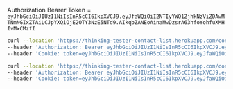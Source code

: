Authorization Bearer Token = `eyJhbGciOiJIUzI1NiIsInR5cCI6IkpXVCJ9.eyJfaWQiOiI2NTIyYWQ1ZjhkNzViZDAwMTNmNGIxZTAiLCJpYXQiOjE2OTY3NzE5NTd9.AIkqbZANEoAinaMwDzsrA63hfoYohfuXMHIvMxCMzfI`
```bash
curl --location 'https://thinking-tester-contact-list.herokuapp.com/contacts' \
--header 'Authorization: Bearer eyJhbGciOiJIUzI1NiIsInR5cCI6IkpXVCJ9.eyJfaWQiOiI2NTIyYWQ1ZjhkNzViZDAwMTNmNGIxZTAiLCJpYXQiOjE2OTY3NzE5NTd9.AIkqbZANEoAinaMwDzsrA63hfoYohfuXMHIvMxCMzfI' \
--header 'Cookie: token=eyJhbGciOiJIUzI1NiIsInR5cCI6IkpXVCJ9.eyJfaWQiOiI2NTIyYWQ1ZjhkNzViZDAwMTNmNGIxZTAiLCJpYXQiOjE2OTY3NzE5NTd9.AIkqbZANEoAinaMwDzsrA63hfoYohfuXMHIvMxCMzfI'
```
```bash
curl --location 'https://thinking-tester-contact-list.herokuapp.com/contacts/6522add924541900134d8811' \
--header 'Authorization: Bearer eyJhbGciOiJIUzI1NiIsInR5cCI6IkpXVCJ9.eyJfaWQiOiI2NTIyYWQ1ZjhkNzViZDAwMTNmNGIxZTAiLCJpYXQiOjE2OTY3NzE5NTd9.AIkqbZANEoAinaMwDzsrA63hfoYohfuXMHIvMxCMzfI' \
--header 'Cookie: token=eyJhbGciOiJIUzI1NiIsInR5cCI6IkpXVCJ9.eyJfaWQiOiI2NTIyYWQ1ZjhkNzViZDAwMTNmNGIxZTAiLCJpYXQiOjE2OTY3NzE5NTd9.AIkqbZANEoAinaMwDzsrA63hfoYohfuXMHIvMxCMzfI'
```